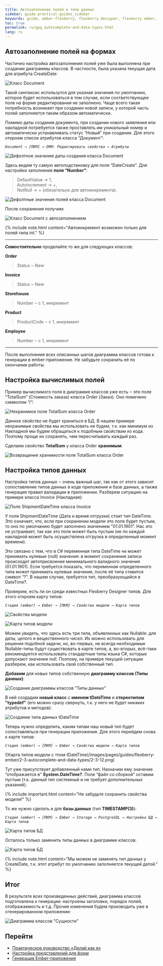 ```yaml
---
title: Автозаполнение полей и типы данных
sidebar: guide-practical-guides_sidebar
keywords: guide, ember-flexberry, flexberry designer, flexberry ember, диаграмма классов, приложение, автозаполнение, база данных, БД, типы данных
toc: true
permalink: ru/gpg_autocomplete-and-data-types.html
lang: ru
---
```


## Автозаполнение полей на формах

Частично настройка автозаполнения полей уже была выполнена при создании диаграммы классов. В частности, была указана текущая дата для атрибута CreateDate:

![Класс Document](/images/pages/guides/flexberry-ember/2-3-autocomplete-and-data-types/2-3-1.png)

Такой синтаксис использутся для указная значения по умолчанию, которое будет использоваться в том случае, если соответствующее поле на форме редактирования не заполнено. Чаще всего такая потребность возникает при создании новой записи, у которой часть полей заполняется таким образом автоматически.

Помимо даты создания документа, при создании нового заявления или накладной потребуется также проставлять им уникальный номер и автоматически устанавливать статус “Новый” при создании. Для этого откроем список атрибутов класса “Документ”:

_`Document → [ПКМ] → ORM: Редактировать свойства → Атрибуты`_

![Дефолтное значение даты создания класса Document](/images/pages/guides/flexberry-ember/2-3-autocomplete-and-data-types/2-3-2.png)

Здесь видим ту самую автоподстановку для поля “DateCreate”. Для настройки заполнения **поля “Number”**:

> DefaultValue → 1,  
> Autoincrement → +,  
> NotNull → + (обязательно для автоинкремента).

![Дефолтные значения полей класса Document](/images/pages/guides/flexberry-ember/2-3-autocomplete-and-data-types/2-3-3.png)

После сохранения получим:

![Класс Document с автозаполнением](/images/pages/guides/flexberry-ember/2-3-autocomplete-and-data-types/2-3-4.png)

{% include note.html content="Автоинкремент возможен только для полей типа int." %}

---

**_Самостоятельно_** проделайте то же для следующих классов:

**Order**

> Status ‒ New

**Invoice**

> Status ‒ New

**Storehouse**

> Number ‒ с 1, инкремент

**Product**

> ProductCode ‒ с 1, инкремент

**Employee**

> Number ‒ с 1, инкремент

---

После выполнения всех описанных шагов диаграмма классов готова к генерации в ember-приложение. Не забудьте сохранить её по окончании работы.

## Настройка вычислимых полей

Пример вычислимого поля в диаграмме классов уже есть ‒ это поле “TotalSum” (Стоимость заказа) класса Order (Заказ). Оно помечено символом “/”:

![Нехранимое поле TotalSum класса Order](/images/pages/guides/flexberry-ember/2-3-autocomplete-and-data-types/2-3-5.png)

Данное свойство не будет храниться в БД. В нашем примере нехранимые свойства мы использовать не будем, т.к. как минимум из Накладной мы будем обращаться к подобным свойствам из кода. Поэтому проще их сохранять, чем пересчитывать каждый раз.

Сделаем свойство **TotalSum** у класса Order **хранимым**:

![Возвращение хранимости поля TotalSum класса Order](/images/pages/guides/flexberry-ember/2-3-autocomplete-and-data-types/2-3-6.png)

## Настройка типов данных

Настройка типов данных ‒ очень важный шаг, так как от этого зависит сопоставление типов данных в коде приложения и базе данных, а также генерация правил валидации в приложении. Разберем ситуацию на примере класса Invoice (Накладная):

![Поле ShipmentDateTime класса Invoice](/images/pages/guides/flexberry-ember/2-3-autocomplete-and-data-types/2-3-7.png)

У поля ShipmentDateTime (Дата и время отгрузки) стоит тип DateTime. Это означает, что, если при сохранении модели это поле будет пустым, то оно по умолчанию будет заполнено значением "01.01.1901”. Нас это не устраивает, так как это поле может быть пустым (не по каждой накладной может быть осуществлена отгрузка в определенный момент времени).

Это связано с тем, что в C# переменная типа DateTime не может принимать нулевые (null) значения: в момент сохранения записи происходит автоприсвоение минимального валидного значения (01.01.1901). Если требуется показать, что переменная определенного типа может принимать нулевые значения, после её типа ставится символ “?”. В нашем случае, требуется тип, преобразующийся в DateTime?.

Проверим, есть ли он среди известных Flexberry Designer типов. Для этого откроем карту типов:

_`Стадия (ember) → Ember → [ПКМ] → Свойства модели → Карта типов`_

![Свойства модели](/images/pages/guides/flexberry-ember/2-3-autocomplete-and-data-types/2-3-8.png)

![Карта типов модели](/images/pages/guides/flexberry-ember/2-3-autocomplete-and-data-types/2-3-9.png)

Можем увидеть, что здесь есть три типа, объявленных как Nullable: для даты, целого и вещественного чисел. Их можно использовать для решения подобной задачи, но, во-первых, не всегда необходимые Nullable-типы будут существовать в карте типов, а, во-вторых, всё-таки рекомендуется использовать стандартные типы языка C#, которые допускают значение null. Поэтому, на примере текущей ситуации разберем, как использовать свой собственный тип.

**Добавим** для новых типов собственную **диаграмму классов (Типы данных)**:

![Создание диаграммы классов "Типы данных"](/images/pages/guides/flexberry-ember/2-3-autocomplete-and-data-types/2-3-10.png)

В ней создадим **новый класс** с **именем tDateTime** и **стереотипом "typedef"** (его можно сразу свернуть, т.к. у него не будет никаких атрибутов и методов):

![Создание типа данных tDateTime](/images/pages/guides/flexberry-ember/2-3-autocomplete-and-data-types/2-3-11.png)

Теперь нужно определить, каким типам наш новый тип будет сопоставляться при генерации приложения. Для этого перейдем снова к карте типов:

_`Стадия (ember) → [ПКМ] → Ember → Свойства модели → Карта типов`_

![Карта типов модели с тпом tDateTime(/images/pages/guides/flexberry-ember/2-3-autocomplete-and-data-types/2-3-12.png)

Тут уже присутствует добавленный нами тип. Назначим ему значение “отображается в” **System.DateTime?**. Поле “файл со сборкой” оставим пустым (т.к. данный тип системный и не требует дополнительных указаний).

{% include important.html content="Не забудьте сохранить свойства модели!" %}

То же нужно сделать и для **базы данных** (тип **TIMESTAMP(3)**):

_`Стадия (ember) → [ПКМ] → Ember → Storage → PostgreSQL → Настройка БД → Карта типов`_

![Карта типов БД](/images/pages/guides/flexberry-ember/2-3-autocomplete-and-data-types/2-3-13.png)

Осталось только заменить типы данных в диаграмме классов:

![Карта типов БД](/images/pages/guides/flexberry-ember/2-3-autocomplete-and-data-types/2-3-14.png)

{% include note.html content="Мы можем не заменять тип данных у CreateDate, т.к. этот атрибут по умолчанию заполняется текущей датой." %}

## Итог

В результате всех произведенных действий, диаграмма классов подготовлена к генерации: настроены заголовки, порядок полей, отображаемость и т.д. Прочие изменения будем производить уже в сгенерированном приложении:

![Диаграмма классов "Сущности"](/images/pages/guides/flexberry-ember/2-3-autocomplete-and-data-types/2-3-15.png)

## Перейти

- [Практическое руководство «Делай как я»](gpg_landing-page.html) <i class="fa fa-arrow-up" aria-hidden="true"></i>
- [Настройка представлений для форм](gpg_customize-forms.html) <i class="fa fa-arrow-left" aria-hidden="true"></i>
- [Генерация Ember-приложения](gpg_ember-application-generation.html) <i class="fa fa-arrow-right" aria-hidden="true"></i>
